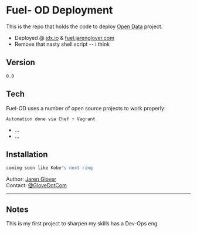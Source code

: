 Fuel- OD Deployment 
=========

This is the repo that holds the code to deploy [Open Data] project. 

  - Deployed @ [jdx.io] & [fuel.jarenglover.com] 
  - Remove that nasty shell script -- i think 


Version
----

    0.0

Tech
-----------

Fuel-OD uses a number of open source projects to work properly:

    Automation done via Chef + Vagrant
* ...
* ...

Installation
--------------

```sh
coming soon like Kobe's next ring
```

Author: [Jaren Glover]  
Contact: [@GloveDotCom]

___
Notes
---
This is my first project to sharpen my skills has a Dev-Ops eng. 

[Open Data]:https://github.com/illWill2Survive/Fuel-OD
[Jaren Glover]:jarenglover.com
[@GloveDotCom]:www.twitter.com/glovedotcom
[jdx.io]:www.jdx.io
[fuel.jarenglover.com]:fuel.jarenglover.com
